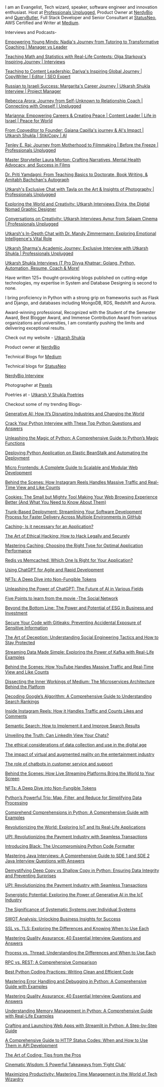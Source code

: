 I am an Evangelist, Tech wizard, speaker, software engineer and innovation enthusiast. Host at [Professionals Unplugged](https://www.youtube.com/@ProfessionalsUnplugged), Product Owner at [NerdyBio](https://www.nerdybio.com/) and [QueryButler](https://querybutler.ai/), Full Stack Developer and Senior Consultant at [StatusNeo](https://statusneo.com/), AWS Certified and Writer at [Medium](https://medium.com/@utkarshshukla.author).

Interviews and Podcasts-

[Empowering Young Minds: Nadia's Journey from Tutoring to Transformative Coaching | Manager vs Leader](https://www.youtube.com/watch?v=BeIN5gdNBPo)

[Teaching Math and Statistics with Real-Life Contexts: Olga Starkova's Inspiring Journey | Interviews](https://www.youtube.com/watch?v=MJGCPiPpJU0&list=UULFHQ0Pw6MXT3G6XgRhdg53Qg&index=1)

[Teaching to Content Leadership: Dariya's Inspiring Global Journey | CopyWriter | Editor | SEO Expert](https://www.youtube.com/watch?v=1eqv2y81xHw&list=UULFHQ0Pw6MXT3G6XgRhdg53Qg)

[Russian to Israeli Success: Margarita's Career Journey | Utkarsh Shukla Interview | Project Manager](https://www.youtube.com/watch?v=WObez44v5n8&list=UULFHQ0Pw6MXT3G6XgRhdg53Qg&index=1)

[Rebecca Arora: Journey from Self-Unknown to Relationship Coach | Connecting with Oneself | Unplugged](https://www.youtube.com/watch?v=I4bLlciAdUI&list=PLeOfEhMi-UDcYzdlKnfNag8WwghkChngq&index=21)

[Marianna: Empowering Careers & Creating Peace | Content Leader | Life in Israel | Peace for World](https://youtu.be/VvkOjH_Topo?si=UxOh0CW0-cyKbydP)

[From Copyeditor to Founder: Gaiana Capilla's journey & AI's Impact | Utkarsh Shukla | StikiCopy | AI](https://www.youtube.com/watch?v=8YDM3lSjG2M)

[Tenley E. Raj: Journey from Motherhood to Filmmaking | Before the Freeze | Professionals Unplugged](https://www.youtube.com/watch?v=LThXSCtZujg&list=UULFHQ0Pw6MXT3G6XgRhdg53Qg&index=5)

[Master Storyteller Laura Morton: Crafting Narratives, Mental Health Advocacy, and Success in Films](https://www.youtube.com/watch?v=nlQaXl_MuTQ)

[Dr. Priti Yamdagni: From Teaching Basics to Doctorate, Book Writing, & Amitabh Bachchan's Autograph](https://www.youtube.com/watch?v=2HiM19ApARw)

[Utkarsh's Exclusive Chat with Tayla on the Art & Insights of Photography | Professionals Unplugged](https://www.youtube.com/watch?v=SdRgzcyrcFc)

[Exploring the World and Creativity: Utkarsh Interviews Elvira, the Digital Nomad Graphic Designer](https://www.youtube.com/watch?v=opm8nCGYh7Y&list=PLeOfEhMi-UDcYzdlKnfNag8WwghkChngq&index=14)

[Conversations on Creativity: Utkarsh Interviews Aynur from Salaam Cinema | Professionals Unplugged](https://www.youtube.com/watch?v=qU3kZBwNmB4&list=UULFHQ0Pw6MXT3G6XgRhdg53Qg&index=12)

[Utkarsh's In-Depth Chat with Dr. Mandy Zimmermann: Exploring Emotional Intelligence's Vital Role](https://www.youtube.com/watch?v=YbsX7o_82wk)

[Utkarsh Sharma's Academic Journey: Exclusive Interview with Utkarsh Shukla | Professionals Unplugged](https://www.youtube.com/watch?v=i8Wcvg41IJE)

[Utkarsh Shukla Interviews IT Pro Divya Khatnar: Golang, Python, Automation, Resume, Coach & More!](https://www.youtube.com/watch?v=POX6O5SF3ec)

Have written 125+ thought-provoking blogs published on cutting-edge technologies, my expertise in System and Database Designing is second to none. 

I bring proficiency in Python with a strong grip on frameworks such as Flask and Django, and databases including MongoDB, RDS, Redshift and Aurora.

Award-winning professional, Recognized with the Student of the Semester Award, Best Blogger Award, and Immense Contribution Award from various organizations and universities, I am constantly pushing the limits and delivering exceptional results. 

Check out my website - [Utkarsh Shukla](https://www.utkarshshukla.com/)

Product owner at [NerdyBio](https://www.nerdybio.com/)

Technical Blogs for [Medium](https://medium.com/@utkarshshukla.author)

Technical blogs for [StatusNeo](https://statusneo.com/author/utkarsh-shukla)

[NerdyBio Interview](https://www.nerdybio.com/interview/?search=Utkarsh.Shukla)

Photographer at [Pexels](https://www.pexels.com/@utkarsh-shukla-204757820/)

Poetries at - [Utkarsh V Shukla Poetries](https://www.utkarshshukla.com/poetry)

Checkout some of my trending Blogs-

[Generative AI: How It’s Disrupting Industries and Changing the World](https://statusneo.com/generative-ai-how-its-disrupting-industries-and-changing-the-world/)

[Crack Your Python Interview with These Top Python Questions and Answers](https://medium.com/@utkarshshukla.author/crack-your-python-interview-with-these-top-python-questions-and-answers-1de79f373e0f)

[Unleashing the Magic of Python: A Comprehensive Guide to Python’s Magic Functions](https://medium.com/@utkarshshukla.author/unleashing-the-magic-of-python-a-comprehensive-guide-to-pythons-magic-functions-5813ec849221)

[Deploying Python Application on Elastic BeanStalk and Automating the Deployment](https://medium.com/devops-dev/deploying-python-flask-application-on-aws-elastic-beanstalk-and-creating-a-ci-cd-pipeline-with-4494538e31f9)

[Micro Frontends: A Complete Guide to Scalable and Modular Web Development](https://statusneo.com/micro-frontends-a-complete-guide-to-scalable-and-modular-web-development/)

[Behind the Scenes: How Instagram Reels Handles Massive Traffic and Real-Time View and Like Counts](https://statusneo.com/behind-the-scenes-how-instagram-reels-handles-massive-traffic-and-real-time-view-and-like-counts/)

[Cookies: The Small but Mighty Tool Making Your Web Browsing Experience Better (And What You Need to Know About Them)](https://medium.com/@utkarshshukla.author/cookies-the-small-but-mighty-tool-making-your-web-browsing-experience-better-and-what-you-need-to-cc9d8168daa0)

[Trunk-Based Deployment: Streamlining Your Software Development Process for Faster Delivery Across Multiple Environments in GitHub](https://medium.com/@utkarshshukla.author/trunk-based-deployment-streamlining-your-software-development-process-for-faster-delivery-across-9501a4c7717c)

[Caching- Is it necessary for an Application?](https://medium.com/@utkarshshukla.author/caching-is-it-necessary-for-an-application-fd6f0cc79100)

[The Art of Ethical Hacking: How to Hack Legally and Securely](https://medium.com/@utkarshshukla.author/the-art-of-ethical-hacking-how-to-hack-legally-and-securely-2ce8e5b6b81)

[Mastering Caching: Choosing the Right Type for Optimal Application Performance](https://medium.com/@utkarshshukla.author/mastering-caching-choosing-the-right-type-for-optimal-application-performance-407e169461b7)

[Redis vs Memcached: Which One Is Right for Your Application?](https://medium.com/@utkarshshukla.author/redis-vs-memcached-which-one-is-right-for-your-application-a3525d4ed688)

[Using ChatGPT for Agile and Rapid Development](https://medium.com/devops-dev/using-chatgpt-for-agile-and-rapid-development-57f572b412d3)

[NFTs: A Deep Dive into Non-Fungible Tokens](https://medium.com/@utkarshshukla.author/nfts-a-deep-dive-into-non-fungible-tokens-c42b4cbbf1f7)

[Unleashing the Power of ChatGPT: The Future of AI in Various Fields](https://medium.com/@utkarshshukla.author/unleashing-the-power-of-chatgpt-the-future-of-ai-in-various-fields-8b0c922ad81b)

[Five Points to learn from the movie -The Social Network](https://medium.com/@utkarshshukla.author/five-points-to-learn-from-the-movie-the-social-network-e96d7324df2b)

[Beyond the Bottom Line: The Power and Potential of ESG in Business and Investment](https://medium.com/@utkarshshukla.author/beyond-the-bottom-line-the-power-and-potential-of-esg-in-business-and-investment-52b8a71c9e85)

[Secure Your Code with Gitleaks: Preventing Accidental Exposure of Sensitive Information](https://medium.com/@utkarshshukla.author/secure-your-code-with-gitleaks-preventing-accidental-exposure-of-sensitive-information-5bae2d125e96)

[The Art of Deception: Understanding Social Engineering Tactics and How to Stay Protected](https://medium.com/@utkarshshukla.author/the-art-of-deception-understanding-social-engineering-tactics-and-how-to-stay-protected-38d2a564bc2e)

[Streaming Data Made Simple: Exploring the Power of Kafka with Real-Life Examples](https://medium.com/@utkarshshukla.author/streaming-data-made-simple-exploring-the-power-of-kafka-with-real-life-examples-301374a07713)

[Behind the Scenes: How YouTube Handles Massive Traffic and Real-Time View and Like Counts](https://medium.com/@utkarshshukla.author/behind-the-scenes-how-youtube-handles-massive-traffic-and-real-time-view-and-like-counts-18468436a96e)

[Dissecting the Inner Workings of Medium: The Microservices Architecture Behind the Platform](https://medium.com/@utkarshshukla.author/dissecting-the-inner-workings-of-medium-the-microservices-architecture-behind-the-platform-890e32c879cc)

[Decoding Google’s Algorithm: A Comprehensive Guide to Understanding Search Rankings](https://medium.com/@utkarshshukla.author/decoding-googles-algorithm-a-comprehensive-guide-to-understanding-search-rankings-7703a1c16b15)

[Inside Instagram Reels: How it Handles Traffic and Counts Likes and Comments](https://medium.com/@utkarshshukla.author/inside-instagram-reels-how-it-handles-traffic-and-counts-likes-and-comments-8fc84a94944d)

[Semantic Search: How to Implement it and Improve Search Results](https://medium.com/@utkarshshukla.author/semantic-search-how-to-implement-it-and-improve-search-results-16b017acf7c3)

[Unveiling the Truth: Can LinkedIn View Your Chats?](https://medium.com/@utkarshshukla.author/unveiling-the-truth-can-linkedin-view-your-chats-fb39541cdac3)

[The ethical considerations of data collection and use in the digital age](https://medium.com/@utkarshshukla.author/the-ethical-considerations-of-data-collection-and-use-in-the-digital-age-55347261a0d5)

[The impact of virtual and augmented reality on the entertainment industry](https://medium.com/@utkarshshukla.author/the-impact-of-virtual-and-augmented-reality-on-the-entertainment-industry-875ab6cab563)

[The role of chatbots in customer service and support](https://medium.com/@utkarshshukla.author/the-role-of-chatbots-in-customer-service-and-support-26b86bc8b559)

[Behind the Scenes: How Live Streaming Platforms Bring the World to Your Screen](https://medium.com/@utkarshshukla.author/behind-the-scenes-how-live-streaming-platforms-bring-the-world-to-your-screen-f40bf7ec6c79)

[NFTs: A Deep Dive into Non-Fungible Tokens](https://medium.com/@utkarshshukla.author/nfts-a-deep-dive-into-non-fungible-tokens-c42b4cbbf1f7)

[Python’s Powerful Trio: Map, Filter, and Reduce for Simplifying Data Processing](https://medium.com/@utkarshshukla.author/pythons-powerful-trio-map-filter-and-reduce-for-simplifying-data-processing-f4ab79fd076f)

[Comprehend Comprehensions in Python: A Comprehensive Guide with Examples](https://medium.com/@utkarshshukla.author/comprehend-comprehensions-in-python-a-comprehensive-guide-with-examples-5f5ae9a37637)

[Revolutionizing the World: Exploring IoT and Its Real-Life Applications](https://medium.com/@utkarshshukla.author/revolutionizing-the-world-exploring-iot-and-its-real-life-applications-5e4fe9aedb5c)

[UPI: Revolutionizing the Payment Industry with Seamless Transactions](https://medium.com/@utkarshshukla.author/upi-revolutionizing-the-payment-industry-with-seamless-transactions-f719c6eaedb)

[Introducing Black: The Uncompromising Python Code Formatter](https://statusneo.com/introducing-black-the-uncompromising-python-code-formatter/)

[Mastering Java Interviews: A Comprehensive Guide to SDE 1 and SDE 2 Java Interview Questions with Answers](https://medium.com/@utkarshshukla.author/mastering-java-interviews-a-comprehensive-guide-to-sde-1-and-sde-2-java-interview-questions-with-9a8329d359c7)

[Demystifying Deep Copy vs Shallow Copy in Python: Ensuring Data Integrity and Preventing Surprises](https://medium.com/@utkarshshukla.author/demystifying-deep-copy-vs-shallow-copy-in-python-ensuring-data-integrity-and-preventing-surprises-b28b2c4740c1)

[UPI: Revolutionizing the Payment Industry with Seamless Transactions](https://medium.com/@utkarshshukla.author/upi-revolutionizing-the-payment-industry-with-seamless-transactions-f719c6eaedb)

[Synergistic Potential: Exploring the Power of Generative AI in the IoT Industry](https://www.linkedin.com/pulse/synergistic-potential-exploring-power-generative-ai-iot-shukla%3FtrackingId=Ro50gqcAJecUQ8HcvfYKdQ%253D%253D/?trackingId=Ro50gqcAJecUQ8HcvfYKdQ%3D%3D)

[The Significance of Systematic Systems over Individual Systems](https://www.linkedin.com/pulse/significance-systematic-systems-over-individual-utkarsh-shukla%3FtrackingId=jzs4zzo%252FQE20TW%252BN4%252FTqzQ%253D%253D/?trackingId=jzs4zzo%2FQE20TW%2BN4%2FTqzQ%3D%3D)

[SWOT Analysis: Unlocking Business Insights for Success](https://medium.com/@utkarshshukla.author/swot-analysis-unlocking-business-insights-for-success-c996e41afcfa)

[SSL vs. TLS: Exploring the Differences and Knowing When to Use Each](https://medium.com/@utkarshshukla.author/ssl-vs-tls-exploring-the-differences-and-knowing-when-to-use-each-9464abf9b99a)

[Mastering Quality Assurance: 40 Essential Interview Questions and Answers](https://medium.com/@utkarshshukla.author/mastering-quality-assurance-40-essential-interview-questions-and-answers-2671e2f7afc4)

[Process vs. Thread: Understanding the Differences and When to Use Each](https://medium.com/@utkarshshukla.author/process-vs-thread-understanding-the-differences-and-when-to-use-each-9a9f0cfb6188)

[RPC vs. REST: A Comprehensive Comparison](https://medium.com/@utkarshshukla.author/rpc-vs-rest-a-comprehensive-comparison-88d0c7e13687)

[Best Python Coding Practices: Writing Clean and Efficient Code](https://medium.com/@utkarshshukla.author/best-python-coding-practices-writing-clean-and-efficient-code-4784946a17d0)

[Mastering Error Handling and Debugging in Python: A Comprehensive Guide with Examples](https://medium.com/@utkarshshukla.author/mastering-error-handling-and-debugging-in-python-a-comprehensive-guide-with-examples-b6e8258a5c4c)

[Mastering Quality Assurance: 40 Essential Interview Questions and Answers](https://medium.com/@utkarshshukla.author/mastering-quality-assurance-40-essential-interview-questions-and-answers-2671e2f7afc4)

[Understanding Memory Management in Python: A Comprehensive Guide with Real-Life Examples](https://fourofour.org/understanding-memory-management-in-python-a-comprehensive-guide-with-real-life-examples/)

[Crafting and Launching Web Apps with Streamlit in Python: A Step-by-Step Guide](https://medium.com/@utkarshshukla.author/crafting-and-launching-web-apps-with-streamlit-in-python-a-step-by-step-guide-6ad761a3131f)

[A Comprehensive Guide to HTTP Status Codes: When and How to Use Them in API Development](https://medium.com/@utkarshshukla.author/a-comprehensive-guide-to-http-status-codes-when-and-how-to-use-them-in-api-development-2d65d87aeb2b)

[The Art of Coding: Tips from the Pros](https://medium.com/@utkarshshukla.author/the-art-of-coding-tips-from-the-pros-f84c352f5ff)

[Cinematic Wisdom: 5 Powerful Takeaways from ‘Fight Club’](https://medium.com/@utkarshshukla.author/cinematic-wisdom-5-powerful-takeaways-from-fight-club-312de25bff64)

[Maximizing Productivity: Mastering Time Management in the World of Tech Wizardry](https://statusneo.com/maximizing-productivity-mastering-time-management-in-the-world-of-tech-wizardry-utkarsh-shukla/)

